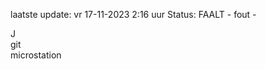 laatste update: 
vr 17-11-2023  2:16   uur 
Status: FAALT - fout - 
<div class="service R">J</div><div class="service R">git</div><div class="service Y">microstation</div>